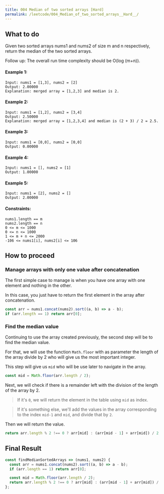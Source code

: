 ```yaml
---
title: 004 Median of two sorted arrays [Hard]
permalink: /leetcode/004_Median_of_two_sorted_arrays__Hard__/
---
```


## What to do

Given two sorted arrays nums1 and nums2 of size m and n respectively, return the median of the two sorted arrays.

Follow up: The overall run time complexity should be O(log (m+n)).

#### Example 1:

```
Input: nums1 = [1,3], nums2 = [2]
Output: 2.00000
Explanation: merged array = [1,2,3] and median is 2.
```

#### Example 2:

```
Input: nums1 = [1,2], nums2 = [3,4]
Output: 2.50000
Explanation: merged array = [1,2,3,4] and median is (2 + 3) / 2 = 2.5.
```

#### Example 3:

```
Input: nums1 = [0,0], nums2 = [0,0]
Output: 0.00000
```

#### Example 4:

```
Input: nums1 = [], nums2 = [1]
Output: 1.00000
```

#### Example 5:

```
Input: nums1 = [2], nums2 = []
Output: 2.00000
```

#### Constraints:

```
nums1.length == m
nums2.length == n
0 <= m <= 1000
0 <= n <= 1000
1 <= m + n <= 2000
-106 <= nums1[i], nums2[i] <= 106
```

## How to proceed

### Manage arrays with only one value after concatenation

The first simple case to manage is when you have one array with one element and nothing in the other.

In this case, you just have to return the first element in the array after concatenation.

```javascript
const arr = nums1.concat(nums2).sort((a, b) => a - b);
if (arr.length == 1) return arr[0];
```

### Find the median value

Continuing to use the array created previously, the second step will be to find the median value.

For that, we will use the function `Math.floor` with as parameter the length of the array divide by 2 who will give us the most important integer.

This step will give us `mid` who will be use later to navigate in the array.

```javascript
const mid = Math.floor(arr.length / 2);
```

Next, we will check if there is a remainder left with the division of the length of the array by 2.

> If it's `0`, we will return the element in the table using `mid` as index.

> If it's something else, we'll add the values ​​in the array corresponding to the index `mid-1` and `mid`, and divide that by `2`.

Then we will return the value.

```javascript
return arr.length % 2 !== 0 ? arr[mid] : (arr[mid - 1] + arr[mid]) / 2;
```

## Final Result

```javascript
const findMedianSortedArrays => (nums1, nums2) {
  const arr = nums1.concat(nums2).sort((a, b) => a - b);
  if (arr.length == 1) return arr[0];

  const mid = Math.floor(arr.length / 2);
  return arr.length % 2 !== 0 ? arr[mid] : (arr[mid - 1] + arr[mid]) / 2;
};
```

